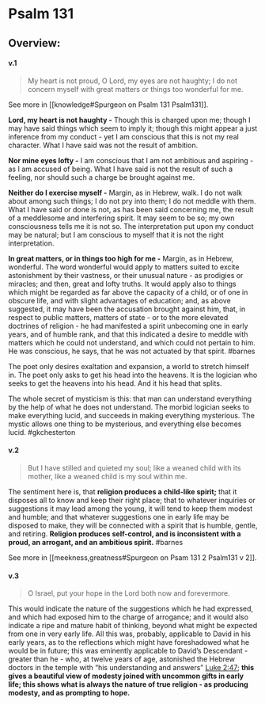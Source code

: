 # Psalm 131

## Overview:



#### v.1
>My heart is not proud, O Lord, my eyes are not haughty; I do not concern myself with great matters or things too wonderful for me.

See more in [[knowledge#Spurgeon on Psalm 131 Psalm131]].

**Lord, my heart is not haughty -** Though this is charged upon me; though I may have said things which seem to imply it; though this might appear a just inference from my conduct - yet I am conscious that this is not my real character. What I have said was not the result of ambition.

**Nor mine eyes lofty -** I am conscious that I am not ambitious and aspiring - as I am accused of being. What I have said is not the result of such a feeling, nor should such a charge be brought against me.

**Neither do I exercise myself -** Margin, as in Hebrew, walk. I do not walk about among such things; I do not pry into them; I do not meddle with them. What I have said or done is not, as has been said concerning me, the result of a meddlesome and interfering spirit. It may seem to be so; my own consciousness tells me it is not so. The interpretation put upon my conduct may be natural; but I am conscious to myself that it is not the right interpretation.

**In great matters, or in things too high for me -** Margin, as in Hebrew, wonderful. The word wonderful would apply to matters suited to excite astonishment by their vastness, or their unusual nature - as prodigies or miracles; and then, great and lofty truths. It would apply also to things which might be regarded as far above the capacity of a child, or of one in obscure life, and with slight advantages of education; and, as above suggested, it may have been the accusation brought against him, that, in respect to public matters, matters of state - or to the more elevated doctrines of religion - he had manifested a spirit unbecoming one in early years, and of humble rank, and that this indicated a desire to meddle with matters which he could not understand, and which could not pertain to him. He was conscious, he says, that he was not actuated by that spirit.
#barnes 

The poet only desires exaltation and expansion, a world to stretch himself in. The poet only asks to get his head into the heavens. It is the logician who seeks to get the heavens into his head. And it his head that splits.

The whole secret of mysticism is this: that man can understand everything by the help of what he does not understand. The morbid logician seeks to make everything lucid, and succeeds in making everything mysterious. The mystic allows one thing to be mysterious, and everything else becomes lucid.
#gkchesterton 

#### v.2
>But I have stilled and quieted my soul; like a weaned child with its mother, like a weaned child is my soul within me.

The sentiment here is, that **religion produces a child-like spirit;** that it disposes all to know and keep their right place; that to whatever inquiries or suggestions it may lead among the young, it will tend to keep them modest and humble; and that whatever suggestions one in early life may be disposed to make, they will be connected with a spirit that is humble, gentle, and retiring. **Religion produces self-control, and is inconsistent with a proud, an arrogant, and an ambitious spirit.**
#barnes 

See more in [[meekness,greatness#Spurgeon on Psam 131 2 Psalm131 v 2]].

#### v.3
>O Israel, put your hope in the Lord both now and forevermore.

This would indicate the nature of the suggestions which he had expressed, and which had exposed him to the charge of arrogance; and it would also indicate a ripe and mature habit of thinking, beyond what might be expected from one in very early life. All this was, probably, applicable to David in his early years, as to the reflections which might have foreshadowed what he would be in future; this was eminently applicable to David’s Descendant - greater than he - who, at twelve years of age, astonished the Hebrew doctors in the temple with “his understanding and answers” [Luke 2:47](https://www.studylight.org/study-desk.html?q1=lu+2:47&t1=eng_nas&sr=1); **this gives a beautiful view of modesty joined with uncommon gifts in early life; this shows what is always the nature of true religion - as producing modesty, and as prompting to hope.**
